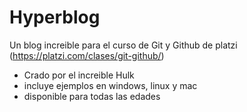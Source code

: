 # Hyperblog
Un blog increible para el curso de Git y Github de platzi (https://platzi.com/clases/git-github/)
* Crado por el increible Hulk
* incluye ejemplos en windows, linux y mac
* disponible para todas las edades


